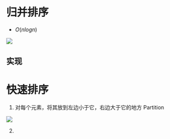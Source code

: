 # 归并排序

- $O(nlogn)$

![](https://garden-lu-oss.oss-cn-beijing.aliyuncs.com/images20211026100040.png)

## 实现


# 快速排序

1. 对每个元素，将其放到左边小于它，右边大于它的地方 Partition

![](https://garden-lu-oss.oss-cn-beijing.aliyuncs.com/images20211026111630.png)

2. 